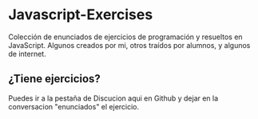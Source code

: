 # Javascript-Exercises
Colección de enunciados de ejercicios de programación y resueltos en JavaScript. Algunos creados por mi, otros traídos por alumnos, y algunos de internet. 

## ¿Tiene ejercicios?

Puedes ir a la pestaña de Discucion aqui en Github y dejar en la conversacion "enunciados" el ejercicio.
